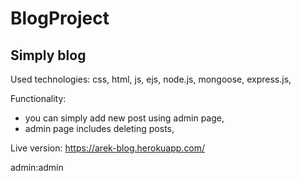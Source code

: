 # BlogProject
Simply blog
---
Used technologies:
css, html, js, ejs, node.js, mongoose, express.js,

Functionality:
- you can simply add new post using admin page,
- admin page includes deleting posts,

Live version: https://arek-blog.herokuapp.com/

admin:admin
